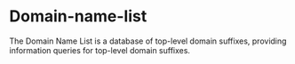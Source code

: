 # Domain-name-list
The Domain Name List is a database of top-level domain suffixes, providing information queries for top-level domain suffixes.
